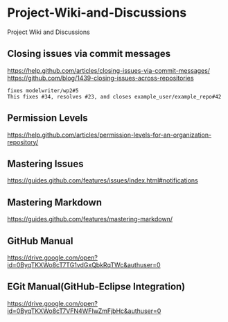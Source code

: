 Project-Wiki-and-Discussions
============================

Project Wiki and Discussions


Closing issues via commit messages
-----
<https://help.github.com/articles/closing-issues-via-commit-messages/>  
<https://github.com/blog/1439-closing-issues-across-repositories>  

    fixes modelwriter/wp2#5
    This fixes #34, resolves #23, and closes example_user/example_repo#42

Permission Levels
-----
https://help.github.com/articles/permission-levels-for-an-organization-repository/

Mastering Issues
-----
https://guides.github.com/features/issues/index.html#notifications

Mastering Markdown
-----
https://guides.github.com/features/mastering-markdown/

GitHub Manual
-----
https://drive.google.com/open?id=0ByqTKXWo8cT7TG1vdGxQbkRqTWc&authuser=0

EGit Manual(GitHub-Eclipse Integration)
-----
https://drive.google.com/open?id=0ByqTKXWo8cT7VFN4WFIwZmFjbHc&authuser=0
